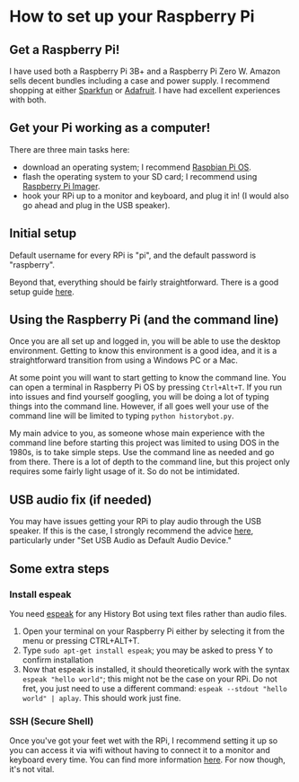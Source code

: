 # How to set up your Raspberry Pi

## Get a Raspberry Pi!

I have used both a Raspberry Pi 3B+ and a Raspberry Pi Zero W. Amazon sells decent bundles including a case and power supply. 
I recommend shopping at either [Sparkfun](https://www.sparkfun.com/) or [Adafruit](https://www.adafruit.com/). I have had excellent experiences with both.

## Get your Pi working as a computer!

There are three main tasks here:
- download an operating system; I recommend [Raspbian Pi OS](https://www.raspberrypi.org/downloads/raspberry-pi-os/).
- flash the operating system to your SD card; I recommend using [Raspberry Pi Imager](https://www.raspberrypi.org/downloads/).
- hook your RPi up to a monitor and keyboard, and plug it in! (I would also go ahead and plug in the USB speaker).

## Initial setup

Default username for every RPi is "pi", and the default password is "raspberry".

Beyond that, everything should be fairly straightforward. There is a good setup guide [here](https://projects.raspberrypi.org/en/projects/raspberry-pi-setting-up).

## Using the Raspberry Pi (and the command line)

Once you are all set up and logged in, you will be able to use the desktop environment. 
Getting to know this environment is a good idea, and it is a straightforward transition from using a Windows PC or a Mac.

At some point you will want to start getting to know the command line.
You can open a terminal in Raspberry Pi OS by pressing `Ctrl+Alt+T`.
If you run into issues and find yourself googling, you will be doing a lot of typing things into the command line.
However, if all goes well your use of the command line will be limited to typing `python historybot.py`.

My main advice to you, as someone whose main experience with the command line before starting this project was limited to using DOS in the 1980s, is to take simple steps. 
Use the command line as needed and go from there. 
There is a lot of depth to the command line, but this project only requires some fairly light usage of it.
So do not be intimidated.

## USB audio fix (if needed)

You may have issues getting your RPi to play audio through the USB speaker. 
If this is the case, I strongly recommend the advice [here](https://www.raspberrypi-spy.co.uk/2019/06/using-a-usb-audio-device-with-the-raspberry-pi/), particularly under "Set USB Audio as Default Audio Device." 

## Some extra steps

### Install espeak

You need [espeak](http://espeak.sourceforge.net/) for any History Bot using text files rather than audio files.

1. Open your terminal on your Raspberry Pi either by selecting it from the menu or pressing CTRL+ALT+T.
2. Type ```sudo apt-get install espeak```; you may be asked to press Y to confirm installation
3. Now that espeak is installed, it should theoretically work with the syntax ```espeak "hello world"```; this might not be the case on your RPi. 
Do not fret, you just need to use a different command: ```espeak --stdout "hello world" | aplay```. This should work just fine.

### SSH (Secure Shell)

Once you've got your feet wet with the RPi, I recommend setting it up so you can access it via wifi without having to connect it to a monitor and keyboard every time. 
You can find more information [here](https://www.raspberrypi.org/documentation/remote-access/ssh/). For now though, it's not vital.
